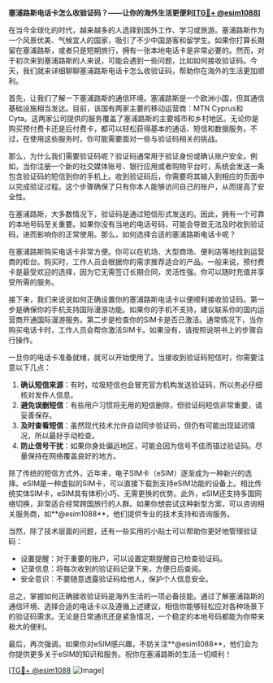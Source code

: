 **塞浦路斯电话卡怎么收验证码？——让你的海外生活更便利[[TG💪+ @esim1088](https://t.me/s/esim1088)]**

在当今全球化的时代，越来越多的人选择到国外工作、学习或旅游。塞浦路斯作为一个风景优美、气候宜人的国家，吸引了不少中国游客和留学生。如果你打算长期留在塞浦路斯，或者只是短期旅行，拥有一张本地电话卡是非常必要的。然而，对于初次来到塞浦路斯的人来说，可能会遇到一些问题，比如如何接收验证码。今天，我们就来详细聊聊塞浦路斯电话卡怎么收验证码，帮助你在海外的生活更加顺利。

首先，让我们了解一下塞浦路斯的通信环境。塞浦路斯是一个欧洲小国，但其通信基础设施相当发达。目前，该国有两家主要的移动运营商：MTN Cyprus和Cyta。这两家公司提供的服务覆盖了塞浦路斯的主要城市和乡村地区。无论你是购买预付费卡还是后付费卡，都可以轻松获得基本的通话、短信和数据服务。不过，在使用这些服务时，你可能需要面对一些与验证码相关的挑战。

那么，为什么我们需要验证码呢？验证码通常用于验证身份或确认账户安全。例如，当你注册一个新的社交媒体账号、银行应用或者购物平台时，系统会发送一条包含验证码的短信到你的手机上。收到验证码后，你需要将其输入到相应的页面中以完成验证过程。这个步骤确保了只有你本人能够访问自己的账户，从而提高了安全性。

在塞浦路斯，大多数情况下，验证码是通过短信形式发送的。因此，拥有一个可靠的本地号码至关重要。如果你没有当地的电话号码，可能会导致无法及时收到验证码，进而影响你的正常使用。那么，如何选择合适的塞浦路斯电话卡呢？

在塞浦路斯购买电话卡非常方便。你可以在机场、大型商场、便利店等地找到运营商的柜台。购买时，工作人员会根据你的需求推荐适合的产品。一般来说，预付费卡是最受欢迎的选择，因为它无需签订长期合同，灵活性强。你可以随时充值并享受所需的服务。

接下来，我们来说说如何正确设置你的塞浦路斯电话卡以便顺利接收验证码。第一步是确保你的手机支持国际漫游功能。如果你的手机不支持，建议联系你的国内运营商开通国际漫游服务。第二步是检查你的SIM卡是否已激活。通常情况下，当你购买电话卡时，工作人员会帮你激活SIM卡。如果没有，请按照说明书上的步骤自行操作。

一旦你的电话卡准备就绪，就可以开始使用了。当接收到验证码短信时，你需要注意以下几点：

1. **确认短信来源**：有时，垃圾短信也会冒充官方机构发送验证码，所以务必仔细核对发件人信息。
2. **避免误删短信**：有些用户习惯将无用的短信删除，但验证码短信非常重要，请妥善保存。
3. **及时查看短信**：虽然现代技术允许自动同步验证码，但仍有可能出现延迟情况，所以最好手动检查。
4. **防止信号干扰**：如果你身处偏远地区，可能会因为信号不佳而错过验证码。尽量保持在网络覆盖良好的地方。

除了传统的短信方式外，近年来，电子SIM卡（eSIM）逐渐成为一种新兴的选择。eSIM是一种虚拟的SIM卡，可以直接下载到支持eSIM功能的设备上。相比传统实体SIM卡，eSIM具有体积小巧、无需更换的优势。此外，eSIM还支持多国网络切换，非常适合经常跨国旅行的人群。如果你想尝试这种新型方案，可以咨询相关服务商，如**@esim1088**，他们提供专业的技术支持和咨询服务。

当然，除了技术层面的问题，还有一些实用的小贴士可以帮助你更好地管理验证码：

- 设置提醒：对于重要的账户，可以设置定期提醒自己检查验证码。
- 记录信息：将每次收到的验证码记录下来，方便日后查阅。
- 安全意识：不要随意透露验证码给他人，保护个人信息安全。

总之，掌握如何正确接收验证码是海外生活的一项必备技能。通过了解塞浦路斯的通信环境、选择合适的电话卡以及遵循上述建议，相信你能够轻松应对各种场景下的验证码需求。无论是日常通讯还是紧急情况，一个稳定的本地号码都能为你带来极大的便利。

最后，再次强调，如果你对eSIM感兴趣，不妨关注**@esim1088**，他们会为你提供更多关于eSIM的知识和服务。祝你在塞浦路斯的生活一切顺利！

[[TG💪+ @esim1088](https://t.me/s/esim1088) ![Image](https://i.postimg.cc/4NQfJmqS/Snipaste-2025-05-13-00-14-12.png)]